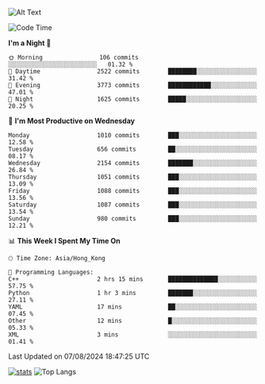 ![Alt Text](https://media.tenor.com/3Gehha8RO-sAAAAC/goose-dance.gif)

<!--START_SECTION:waka-->
![Code Time](http://img.shields.io/badge/Code%20Time-289%20hrs%2029%20mins-blue)

**I'm a Night 🦉** 

```text
🌞 Morning                106 commits         ░░░░░░░░░░░░░░░░░░░░░░░░░   01.32 % 
🌆 Daytime                2522 commits        ████████░░░░░░░░░░░░░░░░░   31.42 % 
🌃 Evening                3773 commits        ████████████░░░░░░░░░░░░░   47.01 % 
🌙 Night                  1625 commits        █████░░░░░░░░░░░░░░░░░░░░   20.25 % 
```
📅 **I'm Most Productive on Wednesday** 

```text
Monday                   1010 commits        ███░░░░░░░░░░░░░░░░░░░░░░   12.58 % 
Tuesday                  656 commits         ██░░░░░░░░░░░░░░░░░░░░░░░   08.17 % 
Wednesday                2154 commits        ███████░░░░░░░░░░░░░░░░░░   26.84 % 
Thursday                 1051 commits        ███░░░░░░░░░░░░░░░░░░░░░░   13.09 % 
Friday                   1088 commits        ███░░░░░░░░░░░░░░░░░░░░░░   13.56 % 
Saturday                 1087 commits        ███░░░░░░░░░░░░░░░░░░░░░░   13.54 % 
Sunday                   980 commits         ███░░░░░░░░░░░░░░░░░░░░░░   12.21 % 
```


📊 **This Week I Spent My Time On** 

```text
🕑︎ Time Zone: Asia/Hong_Kong

💬 Programming Languages: 
C++                      2 hrs 15 mins       ██████████████░░░░░░░░░░░   57.75 % 
Python                   1 hr 3 mins         ███████░░░░░░░░░░░░░░░░░░   27.11 % 
YAML                     17 mins             ██░░░░░░░░░░░░░░░░░░░░░░░   07.45 % 
Other                    12 mins             █░░░░░░░░░░░░░░░░░░░░░░░░   05.33 % 
XML                      3 mins              ░░░░░░░░░░░░░░░░░░░░░░░░░   01.41 % 
```


 Last Updated on 07/08/2024 18:47:25 UTC
<!--END_SECTION:waka-->
[![stats](https://github-readme-stats-rose-phi.vercel.app/api?username=jxncted&count_private=true)](https://github.com/jxncted/github-readme-stats)
![Top Langs](https://github-readme-stats-rose-phi.vercel.app/api/top-langs/?username=jxncted\&layout=compact&hide=c,assembly,jupyter%20notebook)
